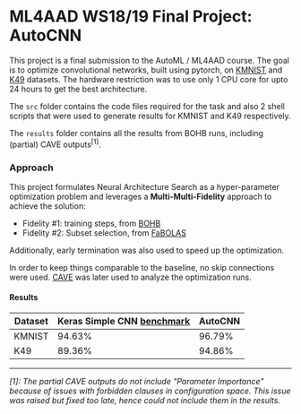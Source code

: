 # ML4AAD WS18/19 Final Project: AutoCNN

This project is a final submission to the AutoML / ML4AAD course. The goal is to optimize convolutional networks, built using pytorch, on [KMNIST](https://github.com/rois-codh/kmnist#kuzushiji-mnist-1) and [K49](https://github.com/rois-codh/kmnist#kuzushiji-49) datasets. 
The hardware restriction was to use only 1 CPU core for upto 24 hours to get the best architecture.

The `src` folder contains the code files required for the task and also 2 shell scripts that were used to generate results for KMNIST and K49 respectively. 

The `results` folder contains all the results from BOHB runs, including (partial) CAVE outputs<sup>[1]</sup>.

### Approach

This project formulates Neural Architecture Search as a hyper-parameter optimization problem and leverages a **Multi-Multi-Fidelity** approach to achieve the solution:
* Fidelity #1: training steps, from [BOHB](https://arxiv.org/abs/1807.01774)
* Fidelity #2: Subset selection, from [FaBOLAS](https://arxiv.org/abs/1605.07079)

Additionally, early termination was also used to speed up the optimization. 

In order to keep things comparable to the baseline, no skip connections were used. 
[CAVE](https://github.com/automl/CAVE) was later used to analyze the optimization runs.

#### Results

| Dataset | Keras Simple CNN [benchmark](https://github.com/rois-codh/kmnist#benchmarks--results-) | AutoCNN |
|---|---|---|
| KMNIST | 94.63% | 96.79% |
| K49 | 89.36% | 94.86% |

----
*[1]: The partial CAVE outputs do not include "Parameter Importance" because of issues with forbidden clauses in configuration space. This issue was raised but fixed too late, hence could not include them in the results.*